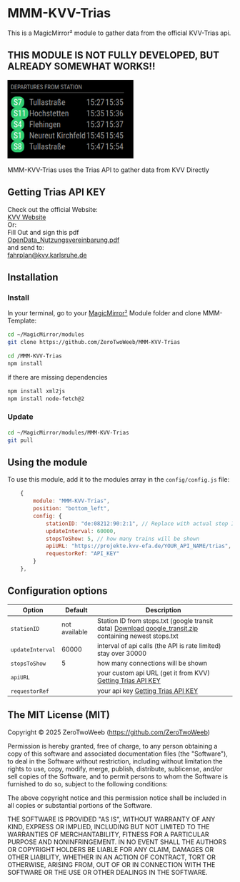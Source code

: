 # MMM-KVV-Trias
This is a  MagicMirror² module to gather data from the official KVV-Trias api.
## THIS MODULE IS NOT FULLY DEVELOPED, BUT ALREADY SOMEWHAT WORKS!!

![Example of MMM-Template](./example.png)

MMM-KVV-Trias uses the Trias API to gather data from KVV Directly

## Getting Trias API KEY
Check out the official Website:  
[KVV Website](https://www.kvv.de/fahrplan/fahrplaene/open-data.html)  
Or:  
Fill Out and sign this pdf  
[OpenData_Nutzungsvereinbarung.pdf](https://www.kvv.de/fileadmin/user_upload/OpenData_Nutzungsvereinbarung.pdf)  
and send to:  
fahrplan@kvv.karlsruhe.de

## Installation

### Install

In your terminal, go to your [MagicMirror²][mm] Module folder and clone MMM-Template:

```bash
cd ~/MagicMirror/modules
git clone https://github.com/ZeroTwoWeeb/MMM-KVV-Trias
```
```bash
cd /MMM-KVV-Trias
npm install
```
if there are missing dependencies
```bash
npm install xml2js
npm install node-fetch@2
```
### Update

```bash
cd ~/MagicMirror/modules/MMM-KVV-Trias
git pull
```

## Using the module

To use this module, add it to the modules array in the `config/config.js` file:

```js
    {
		module: "MMM-KVV-Trias",
		position: "bottom_left",
		config: {
			stationID: "de:08212:90:2:1", // Replace with actual stop ID from stops.txt
			updateInterval: 60000,
			stopsToShow: 5, // how many trains will be shown
			apiURL: "https://projekte.kvv-efa.de/YOUR_API_NAME/trias",
			requestorRef: "API_KEY"
		}
	},
```

## Configuration options

Option|Default|Description
------|------|-----------
`stationID`|not available|Station ID from stops.txt (google transit data) [Download google_transit.zip](https://projekte.kvv-efa.de/GTFS/google_transit.zip) containing newest stops.txt
`updateInterval`|60000|interval of api calls (the API is rate limited) stay over 30000
`stopsToShow`|5|how many connections will be shown
`apiURL`||your custom api URL (get it from KVV) [Getting Trias API KEY](https://github.com/ZeroTwoWeeb/MMM-KVV-Trias#getting-trias-api-key)
`requestorRef`||your api key [Getting Trias API KEY](https://github.com/ZeroTwoWeeb/MMM-KVV-Trias#getting-trias-api-key)

## The MIT License (MIT)

Copyright © 2025 ZeroTwoWeeb (https://github.com/ZeroTwoWeeb)

Permission is hereby granted, free of charge, to any person obtaining a copy
of this software and associated documentation files (the "Software"), to deal
in the Software without restriction, including without limitation the rights
to use, copy, modify, merge, publish, distribute, sublicense, and/or sell
copies of the Software, and to permit persons to whom the Software is
furnished to do so, subject to the following conditions:

The above copyright notice and this permission notice shall be included in all
copies or substantial portions of the Software.

THE SOFTWARE IS PROVIDED "AS IS", WITHOUT WARRANTY OF ANY KIND, EXPRESS OR
IMPLIED, INCLUDING BUT NOT LIMITED TO THE WARRANTIES OF MERCHANTABILITY,
FITNESS FOR A PARTICULAR PURPOSE AND NONINFRINGEMENT. IN NO EVENT SHALL THE
AUTHORS OR COPYRIGHT HOLDERS BE LIABLE FOR ANY CLAIM, DAMAGES OR OTHER
LIABILITY, WHETHER IN AN ACTION OF CONTRACT, TORT OR OTHERWISE, ARISING FROM,
OUT OF OR IN CONNECTION WITH THE SOFTWARE OR THE USE OR OTHER DEALINGS IN THE
SOFTWARE.

[mm]: https://github.com/MagicMirrorOrg/MagicMirror
